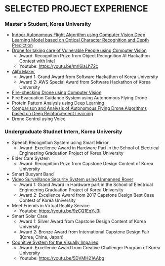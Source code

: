 # SELECTED PROJECT EXPERIENCE

### Master's Student, Korea University

- [Indoor Autonomous Flight Algorithm using Computer Vision Deep Learning Model based on Optical Character Recognition and Depth Prediction](Researches/master-thesis.md)
- [Drone for taking care of Vulnerable People using Computer Vision](Researches/patrol-drone-for-vulnerable-people.md)
  - Award: Recognition Prize from Object Recognition AI Hackathon Contest with Intel
  - Youtube: https://youtu.be/mrI6iaLh72c
- [Alibi Maker](Researches/alibi-maker.md)
  - Award 1: Grand Award from Software Hackathon of Korea University
  - Award 2: AWS Special Award from Software Hackathon of Korea University
- [Fire-checking Drone using Computer Vision](Researches/fire-checking-drone.md)
- Fire Evacuation Guidance System using Autonomous Flying Drone
- Protein Pattern Analysis using Deep Learning
- [Comparison and Analysis of Autonomous Flying Drone Algorithms based on Deep Reinforcement Learning](Researches/comparing-deep-rl-models-for-autonomous-flight.md)
- Drone Control using Voice

### Undergraduate Studnet Intern, Korea University

- Speech Recognition System using Smart Mirror
  - Award: Excellence Award in Hardware Part in the School of Electrical Engineering Graduation Project of Korea University
- Elder Care System
  - Award: Recognition Prize from Capstone Design Content of Korea University
- Smart Buoyant Band
- [Video Surveillance Security System using Unmanned Rover](Researches/patrol-and-video-surveillance-system.md)
  - Award 1: Grand Award in Hardware part in the School of Electrical Engineering Graduation Project of Korea University
  - Award 2: Excellence Award from 2017 Capstone Design Best Case Contest of Korea University
- Meet Friends in Virtual Reality Service
  - Youtube: https://youtu.be/9zCQ1EqYJ3I
- Smart Solar Case
  - Award 1: Silver Award from Capstone Design Content of Korea University
  - Award 2: Bronze Award from International Capstone Design Fair (Korea, China, Japan)
- [Cognitive System for the Visually Impaired](Researches/cognitive-system-for-visually-impaired.md)
  - Award: Excellence Award from Creative Challenger Program of Korea University
  - Youtube: https://youtu.be/5DVMH21AAbg
